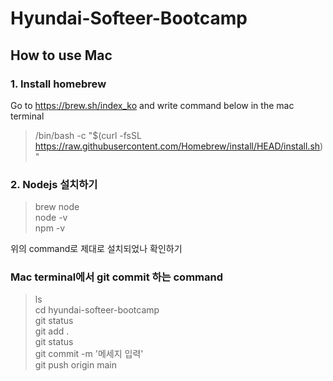 # Hyundai-Softeer-Bootcamp

## How to use Mac
### 1. Install homebrew
Go to https://brew.sh/index_ko
and write command below in the mac terminal

> /bin/bash -c "$(curl -fsSL https://raw.githubusercontent.com/Homebrew/install/HEAD/install.sh)"

### 2. Nodejs 설치하기
> brew node   
> node -v   
> npm -v   

위의 command로 제대로 설치되었나 확인하기

### Mac terminal에서 git commit 하는 command
> ls   
> cd hyundai-softeer-bootcamp   
> git status   
> git add .    
> git status    
> git commit -m '메세지 입력'    
> git push origin main   
